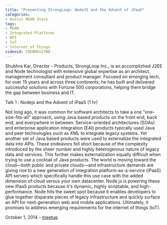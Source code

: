 ```yaml
---
title: "Presenting StrongLoop: NodeJS and the Advent of iPaaS"
categories:
- Austin MEAN Stack
tags:
- MEAN
- Integrated Platforms
- API
- IoT
- Internet of Things
videoid: CDEBMbSIfWQ
---
```

Shubhra Kar, Director - Products, StrongLoop Inc., is an accomplished J2EE and Node technologist with extensive global expertise as an architect, management consultant and product manager. Focused on emerging tech, for over 15 years and across three continents, he has built and delivered successful solutions with Fortune 500 corporations, helping them bridge the gap between business and IT.

Talk 1 : Nodejs and the Advent of iPaaS (1 hr)

Not long ago, it was common for software architects to take a one "one-size-fits-all" approach, using Java based products on the front end, back end, and everywhere in between.  Service-oriented architectures (SOAs) and enterprise application integration (EAI) products typically used Java and peer technologies such as XML to integrate legacy systems.  Yet another set of Java based products were used to externalize the integrated data into APIs.  These endeavors fell short because of the complexity introduced by the sheer number and highly heterogenous nature of legacy data and services.  This further makes externalization equally difficult when trying to use a cocktail of Java products.  The world is moving toward the cloud—both public and private clouds—and infrastructure demands are giving rise to a new generation of integration platform-as-a-service (iPaaS) API servers which specifically handle this use case with the added dimension of cloud versus your own datacenter. Node.js is powering these new iPaaS products because it's dynamic, highly scriptable, and high-performance.  Node hits the sweet spot because it enables developers to glue together disparate pieces of legacy infrastructure and quickly surface an API for next-generation web and mobile applications.  Ultimately, it promises to address emerging requirements for the internet of things (IoT).

October 1, 2014 - <a href="http://www.meetup.com/Austin-MEAN-Stack-Development/events/207835522/">meetup</a> 